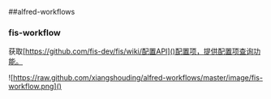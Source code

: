 ##alfred-workflows


### fis-workflow
获取[https://github.com/fis-dev/fis/wiki/配置API]()配置项，提供配置项查询功能。

![https://raw.github.com/xiangshouding/alfred-workflows/master/image/fis-workflow.png]()
